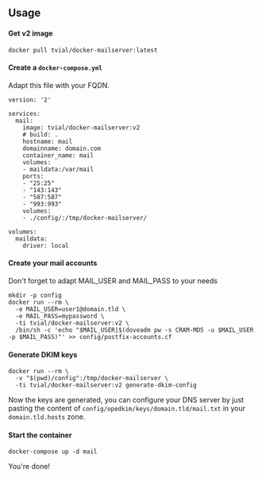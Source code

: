 ## Usage

#### Get v2 image
 
    docker pull tvial/docker-mailserver:latest 

#### Create a `docker-compose.yml`

Adapt this file with your FQDN.

    version: '2'

    services:
      mail:
        image: tvial/docker-mailserver:v2
        # build: .
        hostname: mail
        domainname: domain.com
        container_name: mail
        volumes:
        - maildata:/var/mail
        ports:
        - "25:25"
        - "143:143"
        - "587:587"
        - "993:993"
        volumes:
        - ./config/:/tmp/docker-mailserver/

    volumes:
      maildata:
        driver: local

#### Create your mail accounts

Don't forget to adapt MAIL_USER and MAIL_PASS to your needs

    mkdir -p config
    docker run --rm \
      -e MAIL_USER=user1@domain.tld \
      -e MAIL_PASS=mypassword \
      -ti tvial/docker-mailserver:v2 \
      /bin/sh -c 'echo "$MAIL_USER|$(doveadm pw -s CRAM-MD5 -u $MAIL_USER -p $MAIL_PASS)"' >> config/postfix-accounts.cf

#### Generate DKIM keys 

    docker run --rm \
      -v "$(pwd)/config":/tmp/docker-mailserver \
      -ti tvial/docker-mailserver:v2 generate-dkim-config

Now the keys are generated, you can configure your DNS server by just pasting the content of `config/opedkim/keys/domain.tld/mail.txt` in your `domain.tld.hosts` zone.

#### Start the container

    docker-compose up -d mail

You're done!
